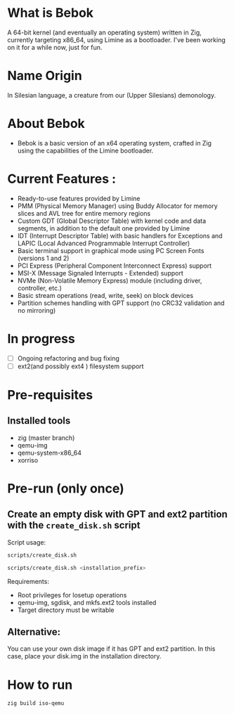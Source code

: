 # What is Bebok
A 64-bit kernel (and eventually an operating system) written in Zig, currently targeting x86_64, using Limine as a bootloader. I've been working on it for a while now, just for fun.

# Name Origin
In Silesian language, a creature from our (Upper Silesians) demonology. 

# About Bebok
- Bebok is a basic version of an x64 operating system, crafted in Zig using the capabilities of the Limine bootloader.

# Current Features :
- Ready-to-use features provided by Limine
- PMM (Physical Memory Manager) using Buddy Allocator for memory slices and AVL tree for entire memory regions
- Custom GDT (Global Descriptor Table) with kernel code and data segments, in addition to the default one provided by Limine
- IDT (Interrupt Descriptor Table) with basic handlers for Exceptions and LAPIC (Local Advanced Programmable Interrupt Controller)
- Basic terminal support in graphical mode using PC Screen Fonts (versions 1 and 2)
- PCI Express (Peripheral Component Interconnect Express) support
- MSI-X (Message Signaled Interrupts - Extended) support
- NVMe (Non-Volatile Memory Express) module (including driver, controller, etc.)
- Basic stream operations (read, write, seek) on block devices
- Partition schemes handling with GPT support (no CRC32 validation and no mirroring)

# In progress
- [ ] Ongoing refactoring and bug fixing
- [ ] ext2(and possibly ext4 ) filesystem support

# Pre-requisites
## Installed tools
- zig (master branch)
- qemu-img
- qemu-system-x86_64
- xorriso

# Pre-run (only once)
## Create an empty disk with GPT and ext2 partition with the `create_disk.sh` script
Script usage:
```bash
scripts/create_disk.sh                    
```
```bash
scripts/create_disk.sh <installation_prefix>
```
Requirements:
- Root privileges for losetup operations
- qemu-img, sgdisk, and mkfs.ext2 tools installed
- Target directory must be writable

## Alternative:
You can use your own disk image if it has GPT and ext2 partition.
In this case, place your disk.img in the installation directory.

# How to run
```bash
zig build iso-qemu 
```
